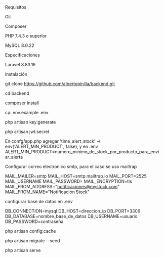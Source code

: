 Requisitos

Git 

Composer 

PHP 7.4.3 o superior 

MySQL 8.0.22

Especificaciones

Laravel 8.83.19

Instalación

git clone https://github.com/albertopinilla/backend.git

cd backend

composer install

cp .env.example .env

php artisan key:generate

php artisan jwt:secret

En confg/app.php agregar 'time_alert_stock' => env('ALERT_MIN_PRODUCT', false), y en .env ALERT_MIN_PRODUCT=numero_minimo_de_stock_por_producto_para_enviar_alerta

Configurar correo electronico smtp, para el caso se uso mailtrap

MAIL_MAILER=smtp
MAIL_HOST=smtp.mailtrap.io
MAIL_PORT=2525
MAIL_USERNAME
MAIL_PASSWORD=
MAIL_ENCRYPTION=tls
MAIL_FROM_ADDRESS="notificaciones@mystock.com"
MAIL_FROM_NAME="Notificación Stock"

configurar base de datos en .env

DB_CONNECTION=mysql DB_HOST=direccion_ip DB_PORT=3306 DB_DATABASE=nombre_base_de_datos DB_USERNAME=usuario DB_PASSWORD=contraseña

php artisan config:cache

php artisan migrate --seed

php artisan serve
